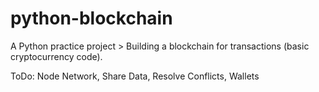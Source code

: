 # python-blockchain

A Python practice project > Building a blockchain for transactions (basic cryptocurrency code).

ToDo: Node Network, Share Data, Resolve Conflicts, Wallets
